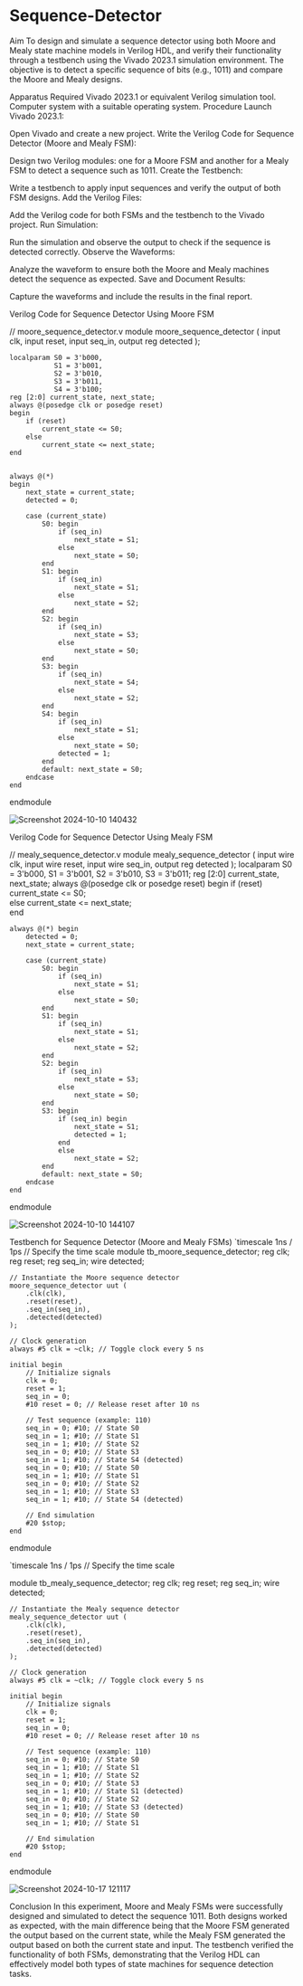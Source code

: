 # Sequence-Detector
Aim
To design and simulate a sequence detector using both Moore and Mealy state machine models in Verilog HDL, and verify their functionality through a testbench using the Vivado 2023.1 simulation environment. The objective is to detect a specific sequence of bits (e.g., 1011) and compare the Moore and Mealy designs.

Apparatus Required
Vivado 2023.1 or equivalent Verilog simulation tool.
Computer system with a suitable operating system.
Procedure
Launch Vivado 2023.1:

Open Vivado and create a new project.
Write the Verilog Code for Sequence Detector (Moore and Mealy FSM):

Design two Verilog modules: one for a Moore FSM and another for a Mealy FSM to detect a sequence such as 1011.
Create the Testbench:

Write a testbench to apply input sequences and verify the output of both FSM designs.
Add the Verilog Files:

Add the Verilog code for both FSMs and the testbench to the Vivado project.
Run Simulation:

Run the simulation and observe the output to check if the sequence is detected correctly.
Observe the Waveforms:

Analyze the waveform to ensure both the Moore and Mealy machines detect the sequence as expected.
Save and Document Results:

Capture the waveforms and include the results in the final report.

Verilog Code for Sequence Detector Using Moore FSM

// moore_sequence_detector.v
module moore_sequence_detector (
    input clk,
    input reset,
    input seq_in,
    output reg detected
);

   
    localparam S0 = 3'b000, 
               S1 = 3'b001, 
               S2 = 3'b010, 
               S3 = 3'b011, 
               S4 = 3'b100;
    reg [2:0] current_state, next_state;
    always @(posedge clk or posedge reset) 
    begin
        if (reset)
            current_state <= S0;  
        else
            current_state <= next_state;  
    end

    
    always @(*) 
    begin
        next_state = current_state; 
        detected = 0;               

        case (current_state)
            S0: begin
                if (seq_in) 
                    next_state = S1;
                else 
                    next_state = S0;
            end
            S1: begin
                if (seq_in) 
                    next_state = S1;
                else 
                    next_state = S2;
            end
            S2: begin
                if (seq_in) 
                    next_state = S3;
                else 
                    next_state = S0;
            end
            S3: begin
                if (seq_in) 
                    next_state = S4;
                else 
                    next_state = S2;
            end
            S4: begin
                if (seq_in) 
                    next_state = S1;
                else 
                    next_state = S0;
                detected = 1;  
            end
            default: next_state = S0;
        endcase
    end
endmodule




![Screenshot 2024-10-10 140432](https://github.com/user-attachments/assets/18416953-d43e-4328-a612-25a1fad35e1d)




Verilog Code for Sequence Detector Using Mealy FSM

// mealy_sequence_detector.v
module mealy_sequence_detector (
    input wire clk, 
    input wire reset, 
    input wire seq_in, 
    output reg detected
);
    localparam S0 = 3'b000, 
               S1 = 3'b001, 
               S2 = 3'b010, 
               S3 = 3'b011;
    reg [2:0] current_state, next_state;
    always @(posedge clk or posedge reset) begin
        if (reset)
            current_state <= S0;  
        else
            current_state <= next_state;  
    end


    always @(*) begin
        detected = 0;  
        next_state = current_state;  

        case (current_state)
            S0: begin
                if (seq_in) 
                    next_state = S1;
                else 
                    next_state = S0;
            end
            S1: begin
                if (seq_in) 
                    next_state = S1;
                else 
                    next_state = S2;
            end
            S2: begin
                if (seq_in) 
                    next_state = S3;
                else 
                    next_state = S0;
            end
            S3: begin
                if (seq_in) begin
                    next_state = S1;
                    detected = 1;  
                end 
                else
                    next_state = S2;
            end
            default: next_state = S0;
        endcase
    end
endmodule





![Screenshot 2024-10-10 144107](https://github.com/user-attachments/assets/b3adee44-cf99-4289-88b4-3ddae73628aa)





Testbench for Sequence Detector (Moore and Mealy FSMs)
`timescale 1ns / 1ps // Specify the time scale
module tb_moore_sequence_detector;
    reg clk;
    reg reset;
    reg seq_in;
    wire detected;

    // Instantiate the Moore sequence detector
    moore_sequence_detector uut (
        .clk(clk),
        .reset(reset),
        .seq_in(seq_in),
        .detected(detected)
    );

    // Clock generation
    always #5 clk = ~clk; // Toggle clock every 5 ns

    initial begin
        // Initialize signals
        clk = 0;
        reset = 1;
        seq_in = 0;
        #10 reset = 0; // Release reset after 10 ns
        
        // Test sequence (example: 110)
        seq_in = 0; #10; // State S0
        seq_in = 1; #10; // State S1
        seq_in = 1; #10; // State S2
        seq_in = 0; #10; // State S3
        seq_in = 1; #10; // State S4 (detected)
        seq_in = 0; #10; // State S0
        seq_in = 1; #10; // State S1
        seq_in = 0; #10; // State S2
        seq_in = 1; #10; // State S3
        seq_in = 1; #10; // State S4 (detected)

        // End simulation
        #20 $stop; 
    end
endmodule

`timescale 1ns / 1ps // Specify the time scale

module tb_mealy_sequence_detector;
    reg clk;
    reg reset;
    reg seq_in;
    wire detected;

    // Instantiate the Mealy sequence detector
    mealy_sequence_detector uut (
        .clk(clk),
        .reset(reset),
        .seq_in(seq_in),
        .detected(detected)
    );

    // Clock generation
    always #5 clk = ~clk; // Toggle clock every 5 ns

    initial begin
        // Initialize signals
        clk = 0;
        reset = 1;
        seq_in = 0;
        #10 reset = 0; // Release reset after 10 ns
        
        // Test sequence (example: 110)
        seq_in = 0; #10; // State S0
        seq_in = 1; #10; // State S1
        seq_in = 1; #10; // State S2
        seq_in = 0; #10; // State S3
        seq_in = 1; #10; // State S1 (detected)
        seq_in = 0; #10; // State S2
        seq_in = 1; #10; // State S3 (detected)
        seq_in = 0; #10; // State S0
        seq_in = 1; #10; // State S1

        // End simulation
        #20 $stop; 
    end
endmodule







![Screenshot 2024-10-17 121117](https://github.com/user-attachments/assets/2a843ddb-8c10-4e9b-89f0-6bb9fe6f2151)





Conclusion
In this experiment, Moore and Mealy FSMs were successfully designed and simulated to detect the sequence 1011. Both designs worked as expected, with the main difference being that the Moore FSM generated the output based on the current state, while the Mealy FSM generated the output based on both the current state and input. The testbench verified the functionality of both FSMs, demonstrating that the Verilog HDL can effectively model both types of state machines for sequence detection tasks.

